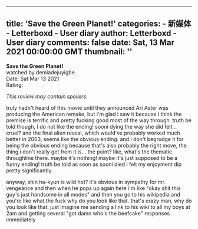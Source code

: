 
---
title: 'Save the Green Planet!'
categories: 
    - 新媒体
    - Letterboxd - User diary
author: Letterboxd - User diary
comments: false
date: Sat, 13 Mar 2021 00:00:00 GMT
thumbnail: ''
---

<div>   
<b>Save the Green Planet!</b><br>watched by demiadejuyigbe<br>Date: Sat Mar 13 2021<br>Rating:  <br>







<div class="contains-spoilers" data-film-id="45436">

</div>


<div class="show-review hidden-spoilers" data-film-id="45436">


<p><em>This review may contain spoilers.</em></p>
<div><p>truly hadn't heard of this movie until they announced Ari Aster was producing the American remake, but i'm glad i saw it because i think the premise is terrific and pretty fucking good most of the way through. truth be told though, I do not like the ending! sooni dying the way she did felt... cruel? and the final alien reveal, which would've probably worked much better in 2003, seems like the obvious ending. and i don't begrudge it for being the obvious ending because that's also probably the right move, the thing i don't really get from it is... the point? like, what's the thematic throughline there. maybe it's nothing! maybe it's just supposed to be a funny ending! truth be told as soon as sooni died i felt my enjoyment dip pretty significantly.</p><p>anyway, shin ha-kyun is wild hot? it's obvious in sympathy for mr. vengeance and then when he pops up again here i'm like "okay shit this guy's just handsome in all modes" and then you go to his wikipedia and you're like what the fuck why do you look like that. that's crazy man, why do you look like that. just imagine me sending a link to his wiki to all my boys at 2am and getting several "got damn who's the beefcake" responses immediately</p></div>

</div>
  
</div>
            